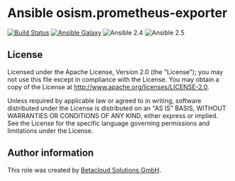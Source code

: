 # Ansible osism.prometheus-exporter

[![Build Status](https://travis-ci.org/osism/ansible-prometheus-exporter.svg?branch=master)](https://travis-ci.org/osism/ansible-prometheus-exporter)
[![Ansible Galaxy](https://img.shields.io/badge/Ansible%20Galaxy-osism.prometheus--exporter-blue.svg)](https://galaxy.ansible.com/osism/prometheus-exporter/)
![Ansible 2.4](https://img.shields.io/badge/Ansible-2.4-green.png?style=flat)
![Ansible 2.5](https://img.shields.io/badge/Ansible-2.5-green.png?style=flat)

License
-------

Licensed under the Apache License, Version 2.0 (the "License");
you may not use this file except in compliance with the License.
You may obtain a copy of the License at http://www.apache.org/licenses/LICENSE-2.0.

Unless required by applicable law or agreed to in writing, software
distributed under the License is distributed on an "AS IS" BASIS,
WITHOUT WARRANTIES OR CONDITIONS OF ANY KIND, either express or implied.
See the License for the specific language governing permissions and
limitations under the License.

Author information
------------------

This role was created by [Betacloud Solutions GmbH](https://betacloud-solutions.de).
